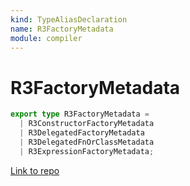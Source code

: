 ```yaml
---
kind: TypeAliasDeclaration
name: R3FactoryMetadata
module: compiler
---
```


# R3FactoryMetadata

```ts
export type R3FactoryMetadata =
  | R3ConstructorFactoryMetadata
  | R3DelegatedFactoryMetadata
  | R3DelegatedFnOrClassMetadata
  | R3ExpressionFactoryMetadata;
```

[Link to repo](https://github.com/timdeschryver/angular/blob/master/packages/compiler/src/render3/r3_factory.ts#L92-L93)
